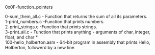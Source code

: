 0x0F-function_pointers

0-sum_them_all.c - Function that returns the sum of all its parameters.\
1-print_numbers.c -Function that prints numbers.\
2-print_strings.c -Function that prints strings.\
3-print_all.c - Function that prints anything - arguments of char, integer, float, and char *\
100-hello_holberton.asm - 64-bit program in assembly that prints Hello, Holberton, followerd by a new line.
